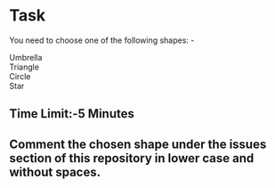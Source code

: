 # Task  
  
  
You need to choose one of the following shapes: -  

Umbrella  
Triangle  
Circle  
Star  
  
## Time Limit:-5 Minutes  
  
## Comment the chosen shape under the issues section of this repository in lower case and without spaces.  

